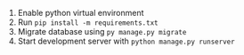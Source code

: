 1. Enable python virtual environment
2. Run `pip install -m requirements.txt`
3. Migrate database using `py manage.py migrate`
3. Start development server with `python manage.py runserver`
